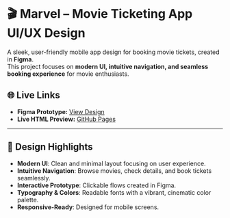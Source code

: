 # 🎬 Marvel – Movie Ticketing App UI/UX Design

A sleek, user-friendly mobile app design for booking movie tickets, created in **Figma**.  
This project focuses on **modern UI, intuitive navigation, and seamless booking experience** for movie enthusiasts.

## 🌐 Live Links
- **Figma Prototype:** [View Design](https://www.figma.com/design/C8RNcmJETRdVAl5Mgr0UVR/Marvel%E2%80%93-Movie-Ticketing-App--Community-?node-id=0-1&embed-host=share)  
- **Live HTML Preview:** [GitHub Pages](https://gangadharthotakura.github.io/Marvel_Movie_Ticket_App_UIUXdesign/Marvel_movie_ticket_app_uiuxdesign.html)  

---



## 🎨 Design Highlights
- **Modern UI**: Clean and minimal layout focusing on user experience.  
- **Intuitive Navigation**: Browse movies, check details, and book tickets seamlessly.  
- **Interactive Prototype**: Clickable flows created in Figma.  
- **Typography & Colors**: Readable fonts with a vibrant, cinematic color palette.  
- **Responsive-Ready**: Designed for mobile screens.  
